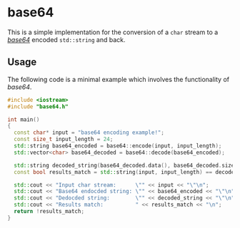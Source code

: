 # base64

This is a simple implementation for the conversion of a `char` stream to a [*base64*](https://en.wikipedia.org/wiki/Base64) encoded `std::string` and back.

## Usage

The following code is a minimal example which involves the functionality of *base64*.

```c++
#include <iostream>
#include "base64.h"

int main()
{
  const char* input = "base64 encoding example!";
  const size_t input_length = 24;
  std::string base64_encoded = base64::encode(input, input_length);
  std::vector<char> base64_decoded = base64::decode(base64_encoded);

  std::string decoded_string(base64_decoded.data(), base64_decoded.size());
  const bool results_match = std::string(input, input_length) == decoded_string;

  std::cout << "Input char stream:      \"" << input << "\"\n";
  std::cout << "Base64 endocded string: \"" << base64_encoded << "\"\n";
  std::cout << "Dedocded string:        \"" << decoded_string << "\"\n";
  std::cout << "Results match:          " << results_match << "\n";
  return !results_match;
}
```

